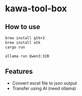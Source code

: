 # kawa-tool-box

## How to use

```bash
brew install gtk+3
brew install atk
cargo run
```

```bash
ollama run Qwen3:32B
```

## Features

- Convert excel file to json output
- Transfer using AI (need ollama)